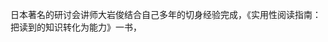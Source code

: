 日本著名的研讨会讲师大岩俊结合自己多年的切身经验完成，《实用性阅读指南：把读到的知识转化为能力》一书，
<!--stackedit_data:
eyJoaXN0b3J5IjpbNzYwMzM3MzcwLDExNDU5MDUwMzAsLTgzNT
k4MzQ0OCw3Nzc5Njc5MzFdfQ==
-->
